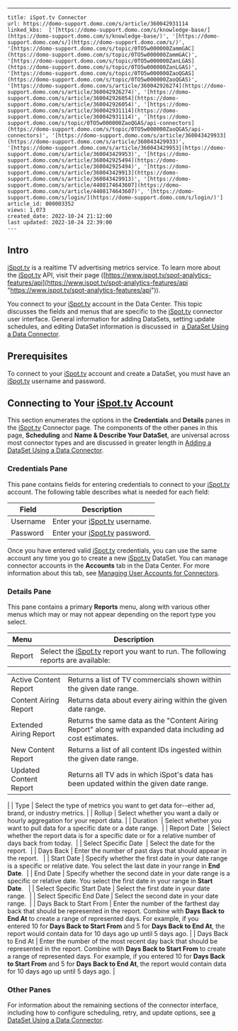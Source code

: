 ---
    title: iSpot.tv Connector
    url: https://domo-support.domo.com/s/article/360042931114
    linked_kbs:  ['[https://domo-support.domo.com/s/knowledge-base/](https://domo-support.domo.com/s/knowledge-base/)', '[https://domo-support.domo.com/s/](https://domo-support.domo.com/s/)', '[https://domo-support.domo.com/s/topic/0TO5w000000ZammGAC](https://domo-support.domo.com/s/topic/0TO5w000000ZammGAC)', '[https://domo-support.domo.com/s/topic/0TO5w000000ZanLGAS](https://domo-support.domo.com/s/topic/0TO5w000000ZanLGAS)', '[https://domo-support.domo.com/s/topic/0TO5w000000ZaoQGAS](https://domo-support.domo.com/s/topic/0TO5w000000ZaoQGAS)', '[https://domo-support.domo.com/s/article/360042926274](https://domo-support.domo.com/s/article/360042926274)', '[https://domo-support.domo.com/s/article/360042926054](https://domo-support.domo.com/s/article/360042926054)', '[https://domo-support.domo.com/s/article/360042931114](https://domo-support.domo.com/s/article/360042931114)', '[https://domo-support.domo.com/s/topic/0TO5w000000ZaoQGAS/api-connectors](https://domo-support.domo.com/s/topic/0TO5w000000ZaoQGAS/api-connectors)', '[https://domo-support.domo.com/s/article/360043429933](https://domo-support.domo.com/s/article/360043429933)', '[https://domo-support.domo.com/s/article/360043429953](https://domo-support.domo.com/s/article/360043429953)', '[https://domo-support.domo.com/s/article/360042925494](https://domo-support.domo.com/s/article/360042925494)', '[https://domo-support.domo.com/s/article/360043429913](https://domo-support.domo.com/s/article/360043429913)', '[https://domo-support.domo.com/s/article/4408174643607](https://domo-support.domo.com/s/article/4408174643607)', '[https://domo-support.domo.com/s/login/](https://domo-support.domo.com/s/login/)']
    article_id: 000003352
    views: 1,073
    created_date: 2022-10-24 21:12:00
    last updated: 2022-10-24 22:39:00
    ---



Intro
-----


[iSpot.tv](http://iSpot.tv) is a realtime TV advertising metrics service. To learn more about the [iSpot.tv](http://iSpot.tv) API, visit their page ([https://www.ispot.tv/spot-analytics-features/api](https://www.ispot.tv/spot-analytics-features/api "https://www.ispot.tv/spot-analytics-features/api")).


You connect to your [iSpot.tv](http://iSpot.tv) account in the Data Center. This topic discusses the fields and menus that are specific to the [iSpot.tv](http://iSpot.tv) connector user interface. General information for adding DataSets, setting update schedules, and editing DataSet information is discussed in  [a DataSet Using a Data Connector](/s/article/360042926274 "Adding a DataSet Using a Data Connector").


Prerequisites
-------------


To connect to your [iSpot.tv](http://iSpot.tv) account and create a DataSet, you must have an [iSpot.tv](http://iSpot.tv) username and password.


Connecting to Your [iSpot.tv](http://iSpot.tv) Account
------------------------------------------------------


This section enumerates the options in the **Credentials** and **Details** panes in the [iSpot.tv](http://iSpot.tv) Connector page. The components of the other panes in this page, **Scheduling** and **Name & Describe Your DataSet**, are universal across most connector types and are discussed in greater length in [Adding a DataSet Using a Data Connector](/s/article/360042926274 "Adding a DataSet Using a Data Connector").


### Credentials Pane


This pane contains fields for entering credentials to connect to your [iSpot.tv](http://iSpot.tv) account. The following table describes what is needed for each field:  




| Field | Description |
| --- | --- |
| Username | Enter your [iSpot.tv](http://iSpot.tv) username. |
| Password | Enter your [iSpot.tv](http://iSpot.tv) password. |


Once you have entered valid [iSpot.tv](http://iSpot.tv) credentials, you can use the same account any time you go to create a new [iSpot.tv](http://iSpot.tv) DataSet. You can manage connector accounts in the **Accounts** tab in the Data Center. For more information about this tab, see [Managing User Accounts for Connectors](/s/article/360042926054 "Managing User Accounts for Connectors").


### Details Pane


This pane contains a primary **Reports** menu, along with various other menus which may or may not appear depending on the report type you select.




| Menu | Description |
| --- | --- |
| Report | Select the [iSpot.tv](http://iSpot.tv) report you want to run. The following reports are available:

|  |  |
| --- | --- |
| Active Content Report | Returns a list of TV commercials shown within the given date range. |
| Content Airing Report | Returns data about every airing within the given date range. |
| Extended Airing Report | Returns the same data as the "Content Airing Report" along with expanded data including ad cost estimates. |
| New Content Report | Returns a list of all content IDs ingested within the given date range. |
| Updated Content Report | Returns all TV ads in which iSpot's data has been updated within the given date range. |

 |
| Type | Select the type of metrics you want to get data for--either ad, brand, or industry metrics. |
| Rollup | Select whether you want a daily or hourly aggregation for your report data. |
| Duration  | Select whether you want to pull data for a specific date or a date range.  |
| Report Date  | Select whether the report data is for a specific date or for a relative number of days back from today.  |
| Select Specific Date  | Select the date for the report.  |
| Days Back | Enter the number of past days that should appear in the report.   |
| Start Date | Specify whether the first date in your date range is a specific or relative date. You select the last date in your range in **End Date**.  |
| End Date | Specify whether the second date in your date range is a specific or relative date. You select the first date in your range in **Start Date**.   |
| Select Specific Start Date | Select the first date in your date range.  |
| Select Specific End Date | Select the second date in your date range.  |
| Days Back to Start From | Enter the number of the farthest day back that should be represented in the report. Combine with **Days Back to End At** to create a range of represented days.
For example, if you entered 10 for **Days Back to Start From** and 5 for **Days Back to End At**, the report would contain data for 10 days ago up until 5 days ago. |
| Days Back to End At | Enter the number of the most recent day back that should be represented in the report. Combine with **Days Back to Start From** to create a range of represented days.
For example, if you entered 10 for **Days Back to Start From** and 5 for **Days Back to End At**, the report would contain data for 10 days ago up until 5 days ago. |


### Other Panes


For information about the remaining sections of the connector interface, including how to configure scheduling, retry, and update options, see [a DataSet Using a Data Connector](/s/article/360042926274 "Adding a DataSet Using a Data Connector").

